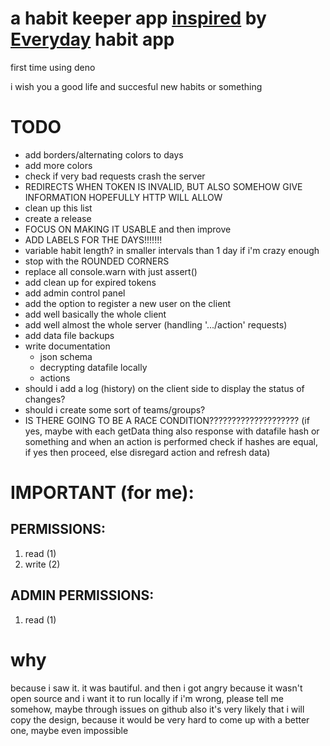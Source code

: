 # a habit keeper app [inspired](#why) by [Everyday](https://everyday.app) habit app

first time using deno

i wish you a good life and succesful new habits or something

# TODO
- add borders/alternating colors to days
- add more colors
- check if very bad requests crash the server
- REDIRECTS WHEN TOKEN IS INVALID, BUT ALSO SOMEHOW GIVE INFORMATION HOPEFULLY HTTP WILL ALLOW
- clean up this list
- create a release
- FOCUS ON MAKING IT USABLE and then improve
- ADD LABELS FOR THE DAYS!!!!!!!
- variable habit length? in smaller intervals than 1 day if i'm crazy enough
- stop with the ROUNDED CORNERS
- replace all console.warn with just assert()
- add clean up for expired tokens
- add admin control panel
- add the option to register a new user on the client
- add well basically the whole client
- add well almost the whole server (handling '.../action' requests)
- add data file backups
- write documentation
    - json schema
    - decrypting datafile locally
    - actions
- should i add a log (history) on the client side to display the status of changes?
- should i create some sort of teams/groups?
- IS THERE GOING TO BE A RACE CONDITION???????????????????? (if yes, maybe with each getData thing also response with datafile hash or something and when an action is performed check if hashes are equal, if yes then proceed, else disregard action and refresh data)

# IMPORTANT (for me):
## PERMISSIONS:
1. read (1)
2. write (2)

## ADMIN PERMISSIONS:
1. read (1)

# why
because i saw it. it was bautiful. and then i got angry because it wasn't open source and i want it to run locally
if i'm wrong, please tell me somehow, maybe through issues on github
also it's very likely that i will copy the design, because it would be very hard to come up with a better one, maybe even impossible
